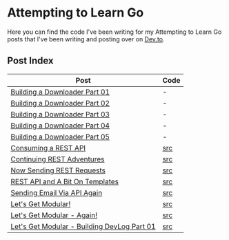 # Attempting to Learn Go

Here you can find the code I've been writing for my Attempting to Learn Go posts that I've been writing and posting over on [Dev.to](https://dev.to/shindakun).

## Post Index

| Post | Code |
| --- | --- |
| [Building a Downloader Part 01](https://dev.to/shindakun/attempting-to-learn-go---building-a-downloader-part-01-44gl) | - |
| [Building a Downloader Part 02](https://dev.to/shindakun/attempting-to-learn-go---building-a-downloader-part-02-2k7i) | - |
| [Building a Downloader Part 03](https://dev.to/shindakun/attempting-to-learn-go---building-a-downloader-part-03-2214) | - |
| [Building a Downloader Part 04](https://dev.to/shindakun/attempting-to-learn-go---building-a-downloader-part-04-3ln9) | - |
| [Building a Downloader Part 05](https://dev.to/shindakun/attempting-to-learn-go---building-a-downloader-part-05-44o) | - |
| [Consuming a REST API](https://dev.to/shindakun/attempting-to-learn-go---consuming-a-rest-api-5c7g) |  [src](/go-api-01/main.go) |
| [Continuing REST Adventures](https://dev.to/shindakun/attempting-to-learn-go---continuing-rest-adventures-2l4l) | [src](/go-api-02/main.go) |
| [Now Sending REST Requests](https://dev.to/shindakun/attempting-to-learn-go---now-sending-rest-requests-akp) | [src](/go-api-03/main.go) |
| [REST API and A Bit On Templates](https://dev.to/shindakun/attempting-to-learn-go---rest-api-and-a-bit-on-templates-4kca) | [src](/go-api-04/main.go) |
| [Sending Email Via API Again](https://dev.to/shindakun/attempting-to-learn-go---sending-email-via-api-again-2e4e) | [src](/go-api-05/main.go) |
| [Let's Get Modular!](https://dev.to/shindakun/attempting-to-learn-go---lets-get-modular-390i) | [src](https://github.com/shindakun/mailgunner) |
| [Let's Get Modular - Again!](https://dev.to/shindakun/attempting-to-learn-go---lets-get-modular---again-10cd) | [src](https://github.com/shindakun/mailgunner) |
| [Let's Get Modular - Building DevLog Part 01](https://dev.to/shindakun/attempting-to-learn-go---building-dev-log-part-01-1c3m) | [src](/go-devsite-01/main.go) |
